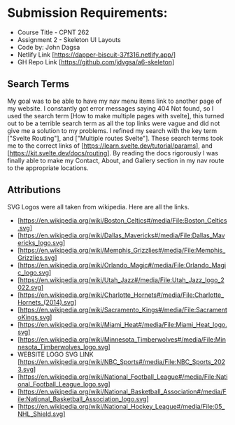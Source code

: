 # Submission Requirements:

- Course Title - CPNT 262 
- Assignment 2 - Skeleton UI Layouts
- Code by: John Dagsa
- Netlify Link [https://dapper-biscuit-37f316.netlify.app/]
- GH Repo Link [https://github.com/jdvgsa/a6-skeleton]

## Search Terms

My goal was to be able to have my nav menu items link to another page of my website. I constantly got error messages saying 404 Not found, so I used the search term [How to make multiple pages with svelte], this turned out to be a terrible search term as all the top links were vague and did not give me a solution to my problems. I refined my search with the key term ["Svelte Routing"], and ["Multiple routes Svelte"]. These search terms took me to the correct links of [https://learn.svelte.dev/tutorial/params], and [https://kit.svelte.dev/docs/routing]. By reading the docs rigorously I was finally able to make my Contact, About, and Gallery section in my nav route to the appropriate locations.

## Attributions

SVG Logos were all taken from wikipedia. Here are all the links.
- [https://en.wikipedia.org/wiki/Boston_Celtics#/media/File:Boston_Celtics.svg]
- [https://en.wikipedia.org/wiki/Dallas_Mavericks#/media/File:Dallas_Mavericks_logo.svg]
- [https://en.wikipedia.org/wiki/Memphis_Grizzlies#/media/File:Memphis_Grizzlies.svg]
- [https://en.wikipedia.org/wiki/Orlando_Magic#/media/File:Orlando_Magic_logo.svg]
- [https://en.wikipedia.org/wiki/Utah_Jazz#/media/File:Utah_Jazz_logo_2022.svg]
- [https://en.wikipedia.org/wiki/Charlotte_Hornets#/media/File:Charlotte_Hornets_(2014).svg]
- [https://en.wikipedia.org/wiki/Sacramento_Kings#/media/File:SacramentoKings.svg]
- [https://en.wikipedia.org/wiki/Miami_Heat#/media/File:Miami_Heat_logo.svg]
- [https://en.wikipedia.org/wiki/Minnesota_Timberwolves#/media/File:Minnesota_Timberwolves_logo.svg]
- WEBSITE LOGO SVG LINK [https://en.wikipedia.org/wiki/NBC_Sports#/media/File:NBC_Sports_2023.svg]
- [https://en.wikipedia.org/wiki/National_Football_League#/media/File:National_Football_League_logo.svg]
- [https://en.wikipedia.org/wiki/National_Basketball_Association#/media/File:National_Basketball_Association_logo.svg]
- [https://en.wikipedia.org/wiki/National_Hockey_League#/media/File:05_NHL_Shield.svg]
